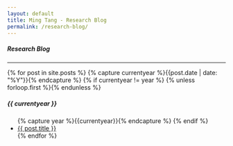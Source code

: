 ```yaml
---
layout: default
title: Ming Tang - Research Blog
permalink: /research-blog/
---
```


<div class="page-content wc-container">
	<h5>Research Blog</h5>  
	<hr>
	{% for post in site.posts %}
		{% capture currentyear %}{{post.date | date: "%Y"}}{% endcapture %}
		{% if currentyear != year %}
		{% unless forloop.first %}</ul>{% endunless %}
			<h5>{{ currentyear }}</h5>
			<ul class="posts">
			{% capture year %}{{currentyear}}{% endcapture %}
		{% endif %}
		<li><a href="{{ post.url | prepend: site.baseurl }}">{{ post.title }}</a></li>
	{% endfor %}

